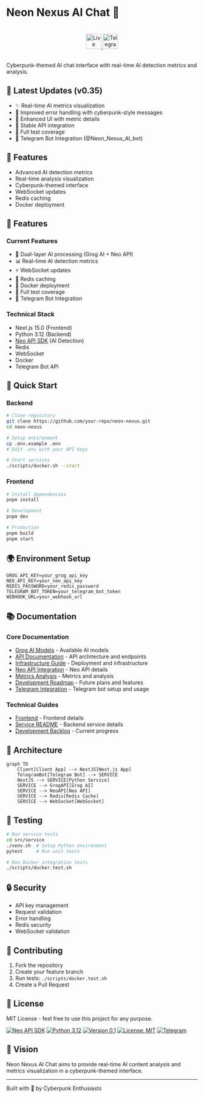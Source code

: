# Neon Nexus AI Chat 🤖

<div align="center">

<a href="https://web.89281112.xyz/project9" target="_blank">
  <img src="https://img.shields.io/badge/LIVE-DEMO-blue?style=for-the-badge&logo=vercel&labelColor=000000&color=3178C6" alt="Live Demo" style="height: 40px; margin: 20px 0;" />
</a>

<a href="https://t.me/Neon_Nexus_AI_bot" target="_blank">
  <img src="https://img.shields.io/badge/Telegram-BOT-blue?style=for-the-badge&logo=telegram&labelColor=000000&color=26A5E4" alt="Telegram Bot" style="height: 40px; margin: 20px 0;" />
</a>

</div>

Cyberpunk-themed AI chat interface with real-time AI detection metrics and analysis.

## 🌟 Latest Updates (v0.35)
- ✨ Real-time AI metrics visualization
- 🔄 Improved error handling with cyberpunk-style messages
- 🎨 Enhanced UI with metric details
- 🚀 Stable API integration
- 🧪 Full test coverage
- 🤖 Telegram Bot Integration (@Neon_Nexus_AI_bot)

## 🤖 Features
- Advanced AI detection metrics
- Real-time analysis visualization
- Cyberpunk-themed interface
- WebSocket updates
- Redis caching
- Docker deployment

## 🌟 Features

### Current Features
- 🤖 Dual-layer AI processing (Grog AI + Neo API)
- 📊 Real-time AI detection metrics
- ⚡ WebSocket updates
- 💾 Redis caching
- 🐳 Docker deployment
- 🧪 Full test coverage
- 📱 Telegram Bot Integration

### Technical Stack
- Next.js 15.0 (Frontend)
- Python 3.12 (Backend)
- [Neo API SDK](https://pypi.org/project/neoapi-sdk/) (AI Detection)
- Redis
- WebSocket
- Docker
- Telegram Bot API

## 🚀 Quick Start

### Backend
```bash
# Clone repository
git clone https://github.com/your-repo/neon-nexus.git
cd neon-nexus

# Setup environment
cp .env.example .env
# Edit .env with your API keys

# Start services
./scripts/docker.sh --start
```

### Frontend
```bash
# Install dependencies
pnpm install

# Development
pnpm dev

# Production
pnpm build
pnpm start
```

## 🌍 Environment Setup

```env
GROG_API_KEY=your_grog_api_key
NEO_API_KEY=your_neo_api_key
REDIS_PASSWORD=your_redis_password
TELEGRAM_BOT_TOKEN=your_telegram_bot_token
WEBHOOK_URL=your_webhook_url
```

## 📚 Documentation

### Core Documentation
- [Grog AI Models](./docs/GROG.md) - Available AI models
- [API Documentation](./docs/API.md) - API architecture and endpoints
- [Infrastructure Guide](./docs/INFRASTRUCTURE.md) - Deployment and infrastructure
- [Neo API Integration](./docs/NEO_API_INTEGRATION.md) - Neo API details
- [Metrics Analysis](./docs/METRICS_ANALYSIS.md) - Metrics and analysis
- [Development Roadmap](./docs/ROADMAP.md) - Future plans and features
- [Telegram Integration](./docs/TELEGRAM.md) - Telegram bot setup and usage

### Technical Guides
- [Frontend](./src/FRONTEND.md) - Frontend details
- [Service README](./src/service/README.md) - Backend service details
- [Development Backlog](./src/BACKLOG.md) - Current progress

## 🔄 Architecture

```mermaid
graph TD
    Client[Client App] --> NextJS[Next.js App]
    TelegramBot[Telegram Bot] --> SERVICE
    NextJS --> SERVICE[Python Service]
    SERVICE --> GrogAPI[Grog AI]
    SERVICE --> NeoAPI[Neo API]
    SERVICE --> Redis[Redis Cache]
    SERVICE --> WebSocket[WebSocket]
```

## 🧪 Testing

```bash
# Run service tests
cd src/service
./venv.sh  # Setup Python environment
pytest     # Run unit tests

# Run Docker integration tests
./scripts/docker.test.sh
```

## 🔒 Security

- API key management
- Request validation
- Error handling
- Redis security
- WebSocket validation

## 🤝 Contributing

1. Fork the repository
2. Create your feature branch
3. Run tests: `./scripts/docker.test.sh`
4. Create a Pull Request

## 📜 License

MIT License - feel free to use this project for any purpose.

[![Neo API SDK](https://img.shields.io/badge/Neo%20API-SDK-blue)](https://pypi.org/project/neoapi-sdk/)
[![Python 3.12](https://img.shields.io/badge/python-3.12-blue.svg)](https://www.python.org/downloads/release/python-3120/)
[![Version 0.1](https://img.shields.io/badge/version-0.1-green.svg)](https://github.com/your-repo/neon-nexus)
[![License: MIT](https://img.shields.io/badge/License-MIT-yellow.svg)](https://opensource.org/licenses/MIT)
[![Telegram](https://img.shields.io/badge/Telegram-Bot-blue.svg)](https://t.me/Neon_Nexus_AI_bot)

## 🔮 Vision

Neon Nexus AI Chat aims to provide real-time AI content analysis and metrics visualization in a cyberpunk-themed interface.

---
Built with 💚 by Cyberpunk Enthusiasts
